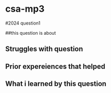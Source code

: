 # csa-mp3
#2024 question1

##this question is about

## Struggles with question

## Prior expereiences that helped

## What i learned by this question
